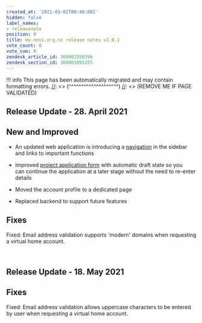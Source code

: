 ```yaml
---
created_at: '2021-03-02T00:48:08Z'
hidden: false
label_names:
- releasenote
position: 0
title: my.nesi.org.nz release notes v2.0.1
vote_count: 0
vote_sum: 0
zendesk_article_id: 360003550396
zendesk_section_id: 360001091155
---
```




[//]: <> (REMOVE ME IF PAGE VALIDATED)
[//]: <> (vvvvvvvvvvvvvvvvvvvv)
!!! info
    This page has been automatically migrated and may contain formatting errors.
[//]: <> (^^^^^^^^^^^^^^^^^^^^)
[//]: <> (REMOVE ME IF PAGE VALIDATED)

## Release Update - 28. April 2021

## New and Improved

-   An updated web application is introducing a
    [navigation](https://support.nesi.org.nz/hc/en-gb/articles/360003592875)
    in the sidebar and links to important functions

-   Improved [project application
    form](https://support.nesi.org.nz/hc/en-gb/articles/360003648716)
    with automatic draft state so you can continue the application at a
    later stage without the need to re-enter details

-   Moved the account profile to a dedicated page

-   Replaced backend to support future features

## Fixes

Fixed: Email address validation supports 'modern' domains when
requesting a virtual home account.

 

## Release Update - 18. May 2021

## Fixes

Fixed: Email address validation allows uppercase characters to be
entered by user when requesting a virtual home account.
